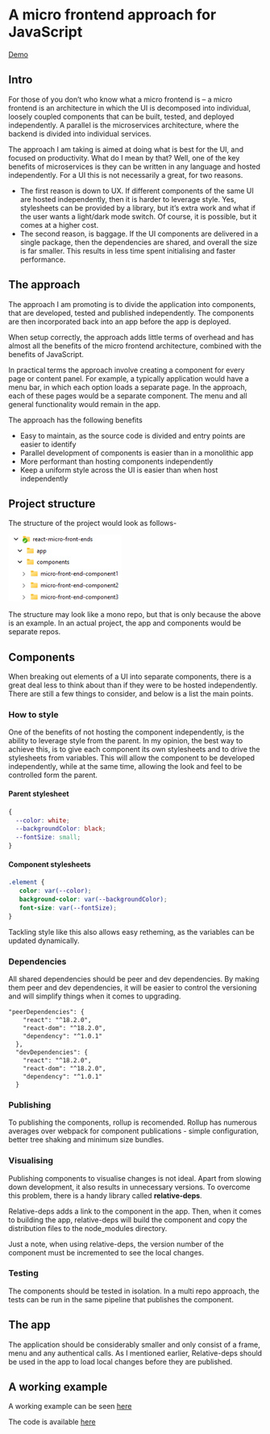 # A micro frontend approach for JavaScript
[Demo](https://markgregg.github.io/react-micro-frontend/) 
## Intro
For those of you don’t who know what a micro frontend is – a micro frontend is an architecture in which the UI is decomposed into individual, loosely coupled components that can be built, tested, and deployed independently. A parallel is the microservices architecture, where the backend is divided into individual services.

The approach I am taking is aimed at doing what is best for the UI, and focused on productivity. What do I mean by that? Well, one of the key benefits of microservices is they can be written in any language and hosted independently. For a UI this is not necessarily a great, for two reasons. 
-	The first reason is down to UX. If different components of the same UI are hosted independently, then it is harder to leverage style. Yes, stylesheets can be provided by a library, but it’s extra work and what if the user wants a light/dark mode switch. Of course, it is possible, but it comes at a higher cost. 
-	The second reason, is baggage. If the UI components are delivered in a single package, then the dependencies are shared, and overall the size is far smaller. This results in less time spent initialising and faster performance. 
## The approach
The approach I am promoting is to divide the application into components, that are developed, tested and published independently. The components are then incorporated back into an app before the app is deployed. 

When setup correctly, the approach adds little terms of overhead and has almost all the benefits of the micro frontend architecture, combined with the benefits of JavaScript. 

In practical terms the approach involve creating a component for every page or content panel. For example, a typically application would have a menu bar, in which  each option loads a separate page. In the approach, each of these pages would be a separate component. The menu and all general functionality would remain in the app.

The approach has the following benefits
-	Easy to maintain, as the source code is divided and entry points are easier to identify
-	Parallel development of components is easier than in a monolithic app
-	More performant than hosting components independently  
-	Keep a uniform style across the UI is easier than when host independently 
## Project structure
The structure of the project would look as follows-

![alt text](https://github.com/markgregg/react-micro-frontend/blob/main/components/micro-front-end-component3/src/images/structure.png?raw=true)

The structure may look like a mono repo, but that is only because the above is an example. In an actual project, the app and components would be separate repos.

## Components

When breaking out elements of a UI into separate components, there is a great deal less to think about than if they were to be hosted independently. There are still a few things to consider, and below is a list the main points.

### How to style

One of the benefits of not hosting the component independently, is the ability to leverage style from the parent. In my opinion, the best way to achieve this, is to give each component its own stylesheets and to drive the stylesheets from variables. This will allow the component to be developed independently, while at the same time, allowing the look and feel to be controlled form the parent.

#### Parent stylesheet
```css
{
  --color: white;
  --backgroundColor: black;
  --fontSize: small;
}
```
#### Component stylesheets
```css
.element {
   color: var(--color);
   background-color: var(--backgroundColor);
   font-size: var(--fontSize);
}
```

Tackling style like this also allows easy retheming, as the variables can be updated dynamically.

### Dependencies
All shared dependencies should be peer and dev dependencies. By making them peer and dev dependencies, it will be easier to control the versioning and will simplify things when it comes to upgrading.

```node
"peerDependencies": {
    "react": "^18.2.0",
    "react-dom": "^18.2.0",
    "dependency": "^1.0.1"
  },
  "devDependencies": {
    "react": "^18.2.0",
    "react-dom": "^18.2.0",
    "dependency": "^1.0.1"
  }
```
### Publishing
To publishing the components, rollup is recomended. Rollup has numerous averages over webpack for component publications - simple configuration, better tree shaking and minimum size bundles. 

### Visualising
Publishing components to visualise changes is not ideal. Apart from slowing down development, it also results in unnecessary versions. To overcome this problem, there is a handy library called __relative-deps__.

Relative-deps adds a link to the component in the app. Then, when it comes to building the app, relative-deps will build the component and copy the distribution files to the node_modules directory. 

Just a note, when using relative-deps, the version number of the component must be incremented to see the local changes.

### Testing
The components should be tested in isolation. In a multi repo approach, the tests can be run in the same pipeline that publishes the component.

## The app
The application should be considerably smaller and only consist of a frame, menu and any authentical calls. 
As I mentioned earlier, Relative-deps should be used in the app to load local changes before they are published.

## A working example
A working example can be seen [here](https://markgregg.github.io/react-micro-frontend/) 

The code is available  [here](https://github.com/markgregg/react-micro-frontend)